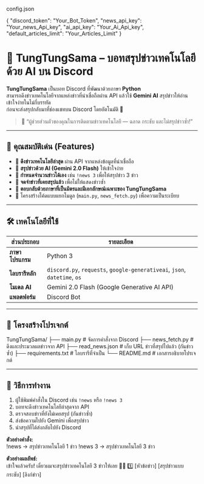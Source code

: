 config.json

{
    "discord_token": "Your_Bot_Token",
    "news_api_key": "Your_news_Api_key",
    "ai_api_key": "Your_Ai_Api_key",
    "default_articles_limit": "Your_Articles_Limit"
}

# 🤖 TungTungSama – บอทสรุปข่าวเทคโนโลยีด้วย AI บน Discord

**TungTungSama** เป็นบอท Discord ที่พัฒนาด้วยภาษา **Python**  
สามารถดึงข่าวเทคโนโลยีจากแหล่งข่าวที่น่าเชื่อถือผ่าน API แล้วใช้ **Gemini AI** สรุปข่าวให้อ่านเข้าใจง่ายในไม่กี่บรรทัด  
ก่อนจะส่งสรุปกลับมาที่ช่องแชทบน Discord โดยอัตโนมัติ 🎯

> 📰 “ผู้ช่วยส่วนตัวของคุณในการติดตามข่าวเทคโนโลยี — ฉลาด กระชับ และไม่สรุปข่าวซ้ำ!”

---

## 🌟 คุณสมบัติเด่น (Features)

- 🔹 **ดึงข่าวเทคโนโลยีล่าสุด** ผ่าน API จากแหล่งข้อมูลที่น่าเชื่อถือ  
- 🔹 **สรุปข่าวด้วย AI (Gemini 2.0 Flash)** ให้เข้าใจง่าย
- 🔹 **กำหนดจำนวนข่าวได้เอง** เช่น `!news 3` เพื่อให้สรุปข่าว 3 ข่าว  
- 🔹 **จดจำข่าวที่เคยสรุปแล้ว** เพื่อไม่ให้แสดงข่าวซ้ำ  
- 🔹 **ตอบกลับด้วยภาษาที่เป็นมิตรและมีเอกลักษณ์เฉพาะของ TungTungSama**  
- 🔹 โครงสร้างโค้ดแบบแยกโมดูล (`main.py`, `news_fetch.py`) เพื่อความเป็นระเบียบ  

---

## 🛠️ เทคโนโลยีที่ใช้

| ส่วนประกอบ | รายละเอียด |
|--------------|-------------|
| **ภาษาโปรแกรม** | Python 3 |
| **ไลบรารีหลัก** | `discord.py`, `requests`, `google-generativeai`, `json`, `datetime`, `os` |
| **โมเดล AI** | Gemini 2.0 Flash (Google Generative AI API) |
| **แพลตฟอร์ม** | Discord Bot |

---

## 📁 โครงสร้างโปรเจกต์
TungTungSama/
├── main.py # จัดการคำสั่งจาก Discord
├── news_fetch.py # ดึงและประมวลผลข่าวจาก API
├── read_news.json # เก็บ URL ข่าวที่สรุปไปแล้ว (กันข่าวซ้ำ)
├── requirements.txt # ไลบรารีที่จำเป็น
└── README.md # เอกสารอธิบายโปรเจกต์

---

## 🚀 วิธีการทำงาน

1. ผู้ใช้พิมพ์คำสั่งใน Discord เช่น `!news` หรือ `!news 3`  
2. บอทจะดึงข่าวเทคโนโลยีล่าสุดจาก API  
3. ตรวจสอบข่าวที่ยังไม่เคยสรุป (กันข่าวซ้ำ)  
4. ส่งข้อความไปยัง Gemini เพื่อสรุปข่าว  
5. นำสรุปที่ได้ส่งกลับไปยัง Discord  

**ตัวอย่างคำสั่ง:**  
!news → สรุปข่าวเทคโนโลยี 1 ข่าว
!news 3 → สรุปข่าวเทคโนโลยี 3 ข่าว

**ตัวอย่างผลลัพธ์:**  
เข้าใจแล้วครับ! เดี๋ยวผมจะสรุปข่าวเทคโนโลยี 3 ข่าวให้เลย 📰✨
1️⃣ [หัวข้อข่าว]
[สรุปข่าวแบบกระชับ]
[ลิงก์ข่าว]
